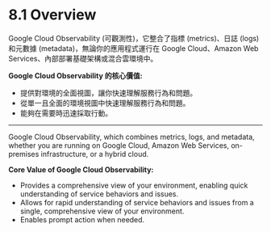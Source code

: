 # 8.1 Overview

Google Cloud Observability (可觀測性)，它整合了指標 (metrics)、日誌 (logs) 和元數據 (metadata)，無論你的應用程式運行在 Google Cloud、Amazon Web Services、內部部署基礎架構或混合雲環境中。

**Google Cloud Observability 的核心價值:**
- 提供對環境的全面視圖，讓你快速理解服務行為和問題。
- 從單一且全面的環境視圖中快速理解服務行為和問題。
- 能夠在需要時迅速採取行動。

---

Google Cloud Observability, which combines metrics, logs, and metadata, whether you are running on Google Cloud, Amazon Web Services, on-premises infrastructure, or a hybrid cloud.

**Core Value of Google Cloud Observability:**
- Provides a comprehensive view of your environment, enabling quick understanding of service behaviors and issues.
- Allows for rapid understanding of service behaviors and issues from a single, comprehensive view of your environment.
- Enables prompt action when needed.